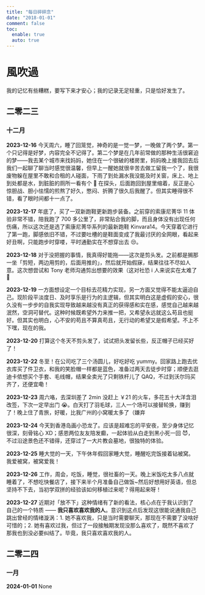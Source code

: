 ```yaml
---
title: "每日碎碎念"
date: "2018-01-01"
comment: false
toc:
  enable: true
  auto: true
---
```


# 風吹過

我的记忆有些糟糕，要写下来才安心；我的记录无足轻重，只是恰好发生了。

## 二零二三

### 十二月

**2023-12-16** 今天周六，睡了回笼觉，神奇的是一觉一梦，一晚做了两个梦。第一个只记得是好梦，内容完全不记得了。第二个梦是在几年前常做的那种生活很窘迫的梦——我去某个城市来找妈妈，她住在一个很破的楼房里，妈妈晚上接我回去后我们一起聊了聊当时感觉很温馨，但早上一醒她就很辛苦去做工留我一个了，我很废物躲在屋里不敢和合租的人碰面，下雨了到处漏水我没能及时关窗，床上、地上到处都是水，到脏脏的厕所一看有个 🐍 在探头，后面跑回到屋里缩着，反正是心惊胆战、胆小怯懦的煎熬了好久，憋闷、折腾了很久后我醒了。但其实睡得很不错，看了眼时间都十一点了。

**2023-12-17** 年底了，买了一双新跑鞋更新跑步装备。之前穿的索康尼菁华 11 体验非常不错，陪我跑了 700 多公里了，非常贴合我的脚，而且身体没有出现任何伤痛，所以这次还是选了索康尼菁华系列的最新跑鞋 Kinvara14。今天穿着它进行了第一跑，脚感依旧不错，不过要吐槽的是鞋面变成了我最讨厌的全网眼，看起来好丑啊，只能跑步时穿喽，平时通勤实在不想穿出去 😒。

**2023-12-18** 对于没把握的事情，我真得好能拖——这次是剪头发。之前都是搁那一坐「剪短，两边用剪的，后面用推的」，然后就开始假寐，结果往往不尽如人意。这次想尝试和 Tony 老师沟通剪出想要的效果（这对社恐 i 人来说实在太难了 🫠

**2023-12-19** 一方面想设定一个目标去花精力实现，另一方面又觉得不能太逼迫自己。现阶段平淡度日、及时享乐是行为的主逻辑，但其实明白这是虚假的安心，很久没有一步步的自我实现导致越来越没有真正的获得感和实在感，感觉自己越来越泯然，空洞可替代。这种时候既希望外力来推一把，又希望永远就这么苟且也挺好。但其实也明白，心不安的苟且不算真苟且，无行动的希望又是假希望。不上不下嘿，现在的我。

**2023-12-20** 打算这个冬天不剪头发了，试试把头发留长些，反正帽子已经买好了！

**2023-12-22** 冬至！在公司吃了三个汤圆儿，好吃好吃 yummy。回家路上跑去优衣库买了件卫衣，和我的笑脸帽一样都是蓝色，准备过两天去徒步时穿；顺便去逛迪卡侬想买个手套、毛线帽，结果全卖光了只剩铁杆儿了 QAQ，不过到沃尔玛买齐了，还便宜嘞！

**2023-12-23** 周六咯，去深圳差了 2min 没赶上 ￥21 的火车，多花五十大洋含泪改签，下次一定早出门 😭。白天打了羽毛球，三人一个场可以接替轮换，赚到了！晚上住了青旅，好暖，比我广州的小窝暖太多了（嫌弃

**2023-12-24** 今天到香港岛画小恐龙了。应该是超难忘的平安夜，至少身体记忆很深，刻骨铭心 XD；感恩两位友友陪发癫，一起体验从白走到黑小死一回 😈，不过沿途景色还不错得，还穿过了一大片教会墓地，很独特的体验。

**2023-12-25** 睡大觉的一天，下午休年假回家睡大觉，睡醒吃完饭接着钻被窝。我爱被窝，被窝爱我！

**2023-12-26** 工作，周会，吃饭，睡觉，很社畜的一天。晚上米饭吃太多八点就睡着了，不想吃快餐店了，接下来半个月准备自己做饭~然后好想用好英语，但总坚持不下去，当初学双拼的经验该如何移植过来呢？得用起来呀！

**2023-12-27** 近期对「放不下」这种情绪有了新的看法，核心点在于我认识到了自己的一个特质 —— **我只喜欢喜欢我的人**。意识到这点后发现这很能说通我自己跳出曾经的情绪漩涡：1. 她不喜欢我，只是当时需要聊天，那现在不需要了没啥好可惜的；2. 她有喜欢过我，但过了一段接触期发现没那么喜欢了，既然不喜欢了那我也到没必要纠结了。毕竟，我只喜欢喜欢我的人。

## 二零二四

### 一月

**2024-01-01** None
